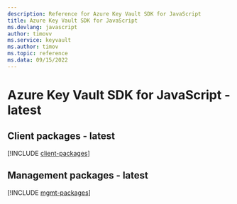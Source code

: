 ```yaml
---
description: Reference for Azure Key Vault SDK for JavaScript
title: Azure Key Vault SDK for JavaScript
ms.devlang: javascript
author: timovv
ms.service: keyvault
ms.author: timov
ms.topic: reference
ms.data: 09/15/2022
---
```

# Azure Key Vault SDK for JavaScript - latest

## Client packages - latest
[!INCLUDE [client-packages](key-vault-client-index.md)]
## Management packages - latest
[!INCLUDE [mgmt-packages](key-vault-mgmt-index.md)]